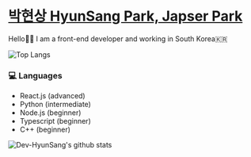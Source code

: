# [박현상 HyunSang Park, Japser Park](https://www.parkhyunsang.com/)

Hello🤟🏻 I am a front-end developer and working in South Korea🇰🇷

![Top Langs](https://github-readme-stats.vercel.app/api/top-langs/?username=Dev-HyunSang&layout=compact)

### 💻 Languages
- React.js (advanced)
- Python (intermediate)
- Node.js (beginner)
- Typescript (beginner)
- C++ (beginner)

![Dev-HyunSang's github stats](https://github-readme-stats.vercel.app/api?username=Dev-HyunSang&show_icons=true&theme=radical)
